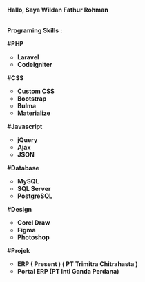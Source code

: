 <h4>Hallo, Saya Wildan Fathur Rohman
<br>
 <br>
<p>Programing Skills :</p>
<p>#PHP</p>
<ul style="list-style-type: circle;">
<li>Laravel</li>
<li style="text-align: justify;">Codeigniter &nbsp; &nbsp; &nbsp;</li>
</ul>
<p>#CSS</p>
<ul style="list-style-type: circle;">
<li>Custom CSS</li>
<li style="text-align: justify;">Bootstrap</li>
<li style="text-align: justify;">Bulma</li>
<li style="text-align: justify;">Materialize&nbsp;</li>
</ul>
<p>#Javascript</p>
<ul style="list-style-type: circle;">
<li>jQuery</li>
<li style="text-align: justify;">Ajax</li>
<li style="text-align: justify;">JSON</li>
</ul>
<p>#Database</p>
<ul style="list-style-type: circle;">
<li>MySQL</li>
<li style="text-align: justify;">SQL Server</li>
<li style="text-align: justify;">PostgreSQL</li>
</ul>
<p>#Design</p>
<ul style="list-style-type: circle;">
<li>Corel Draw</li>
<li style="text-align: justify;">Figma</li>
<li style="text-align: justify;">Photoshop</li>
</ul>
<p>#Projek</p>
<ul style="list-style-type: circle;">
<li>ERP ( Present ) ( PT Trimitra Chitrahasta )</li>
<li style="text-align: justify;">Portal ERP (PT Inti Ganda Perdana)</li>
</ul>

